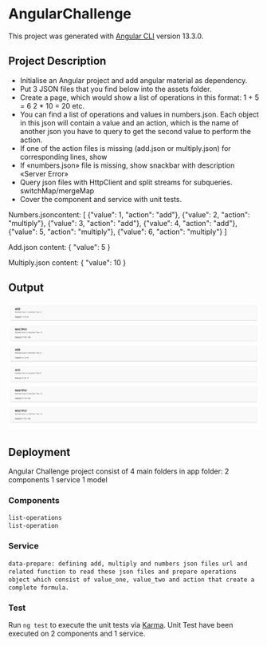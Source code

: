 # AngularChallenge

This project was generated with [Angular CLI](https://github.com/angular/angular-cli) version 13.3.0.

## Project Description

- Initialise an Angular project and add angular material as dependency. 
- Put 3 JSON files that you find below into the assets folder. 
- Create a page, which would show a list of operations in this format: 
	1 + 5 = 6 
	2 * 10 = 20 
	etc. 
- You can find a list of operations and values in numbers.json. Each object in this json will contain a value and an action, which is the name of another json you have to query to get the second value to perform the action. 
- If one of the action files is missing (add.json or multiply.json) for corresponding lines, show <MISSING DATA> 
- If «numbers.json» file is missing, show snackbar with description «Server Error» 
- Query json files with HttpClient and split streams for subqueries. switchMap/mergeMap 
- Cover the component and service with unit tests.
 
Numbers.jsoncontent: 
[ {"value": 1, "action": "add"}, {"value": 2, "action": "multiply"}, {"value": 3, "action": "add"}, {"value": 4, "action": "add"}, {"value": 5, "action": "multiply"}, {"value": 6, "action": "multiply"} ] 
 
Add.json content:
{ "value": 5 }
 
Multiply.json content:
{ "value": 10 }

## Output

<img src="./outputs/output.png" width="700" />

## Deployment

Angular Challenge project consist of 4 main folders in app folder:
	2 components
	1 service
	1 model
	
### Components
	list-operations
	list-operation
	
### Service
	data-prepare: defining add, multiply and numbers json files url and related function to read these json files and prepare operations object which consist of value_one, value_two and action that create a complete formula. 

### Test

Run `ng test` to execute the unit tests via [Karma](https://karma-runner.github.io).
Unit Test have been executed on 2 components and 1 service.

